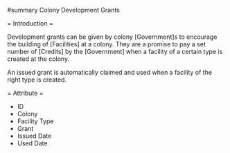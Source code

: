 #summary Colony Development Grants

= Introduction =

Development grants can be given by colony [Government]s to encourage the building of [Facilities] at a colony.  They are a promise to pay a set number of [Credits] by the [Government] when a facility of a certain type is created at the colony.

An issued grant is automatically claimed and used when a facility of the right type is created.

= Attribute =
  * ID
  * Colony
  * Facility Type
  * Grant
  * Issued Date
  * Used Date
 